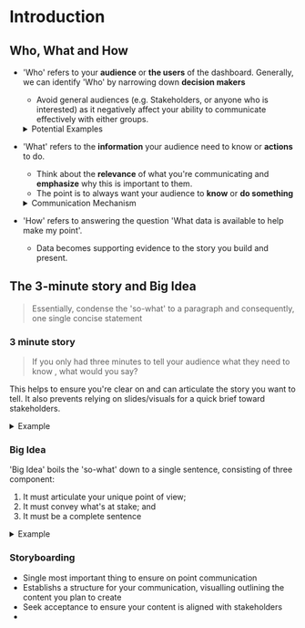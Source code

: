 # Introduction

## Who, What and How

* 'Who' refers to your **audience** or **the users** of the dashboard. Generally, we can identify 'Who' by narrowing down **decision makers**
  * Avoid general audiences (e.g. Stakeholders, or anyone who is interested) as it negatively affect your ability to communicate effectively with either groups.
  <details>
    <summary>Potential Examples</summary>
    
    Property Investers, Real Estate Agents  
    Parties that are interested in purchasing industrial property for investment purposes or providing advise pertaining to industrial property purchases.

  </details>
* 'What' refers to the **information** your audience need to know or **actions** to do.
  * Think about the **relevance** of what you're communicating and **emphasize** why this is important to them.
  * The point is to always want your audience to **know** or **do something**
  <details>
    <summary>Communication Mechanism</summary>
    
    * Live Presentation confers a **high level of control** and require **low level of details**
    * Written Document confers **low level of control** and require **high level of details**   

  </details>
  
* 'How' refers to answering the question 'What data is available to help make my point'.
  * Data becomes supporting evidence to the story you build and present.  

## The 3-minute story and Big Idea

> Essentially, condense the 'so-what' to a paragraph and consequently, one single concise statement

### 3 minute story

  > If you only had three minutes to tell your audience what they need to know , what would you say?

This helps to ensure you're clear on and can articulate the story you want to tell. It also prevents relying on slides/visuals for a quick brief toward stakeholders.

<details>
  <summary>Example</summary>

The science department brainstormed ways to address incoming fourth-graders' negative perceptions of science. 
They piloted a summer program for second and third graders to provide earlier science exposure and foster positive attitudes. 
Surveys before and after the program showed a significant shift from "OK" to interested in science, with nearly 70% expressing interest afterward. 
The department considers the pilot successful and plans to continue and expand the program.
  
</details>

### Big Idea

  'Big Idea' boils the 'so-what' down to a single sentence, consisting of three component:

   1. It must articulate your unique point of view;
   2. It must convey what's at stake; and
   3. It must be a complete sentence
      
<details>
  <summary>Example</summary>

  The pilot summer learning program was successful at improving students’ perceptions of science and, 
  because of this success, we recommend continuing to offer it going forward; 
  please approve our budget for this program.
  
</details>

### Storyboarding

* Single most important thing to ensure on point communication
* Establishs a structure for your communication, visualling outlining the content you plan to create
* Seek acceptance to ensure your content is aligned with stakeholders
* 

